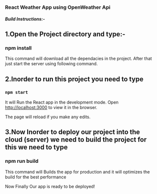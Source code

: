 


### React Weather App using OpenWeather Api 


##### Build Instructions:-

## 1.Open  the Project directory and type:-
### npm install

This command will download all the dependacies in the project. After that just start the server using following command.



## 2.Inorder  to run this project you need to type

### `npm start`

It will Run the  React app in the development mode.
Open [http://localhost:3000](http://localhost:3000) to view it in the browser.

The page will reload if you make  any edits.




## 3.Now Inorder to deploy our project into the cloud (server) we need to build the project for this we need to type 

### npm run build

 This command will Builds the app for production and it will optimizes the build for the best performance

 Now Finally Our app is ready to be deployed!

